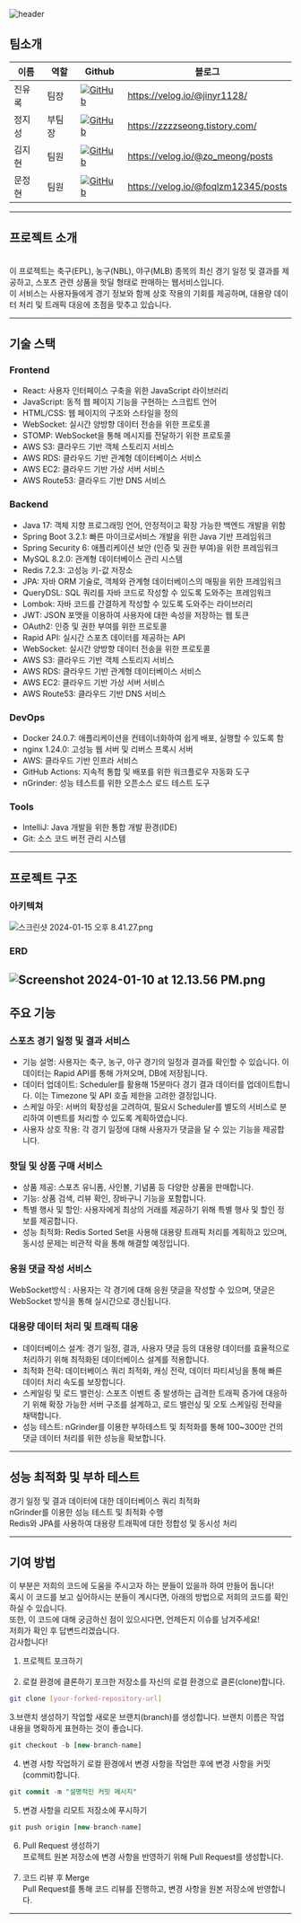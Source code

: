 ![header](https://capsule-render.vercel.app/api?type=waving&color=timeGradient&text=SportsEcho!!&animation=twinkling&fontSize=45&fontAlignY=40&fontAlign=50&height=250)
## 팀소개
| 이름  | 역할  |Github|블로그|
|-----|-----|---|---|
| 진유록 | 팀장  |<a href="https://github.com/jinyr1128">![GitHub](https://img.shields.io/badge/github-%23121011.svg?style=for-the-badge&logo=github&logoColor=white)</a>|https://velog.io/@jinyr1128/
| 정지성 | 부팀장 |<a href="https://github.com/zzzzseong">![GitHub](https://img.shields.io/badge/github-%23121011.svg?style=for-the-badge&logo=github&logoColor=white)</a>|https://zzzzseong.tistory.com/
| 김지현 | 팀원|<a href="https://github.com/zomeong">![GitHub](https://img.shields.io/badge/github-%23121011.svg?style=for-the-badge&logo=github&logoColor=white)</a>|https://velog.io/@zo_meong/posts
| 문정현 | 팀원|<a href="https://github.com/JungHyunMoon">![GitHub](https://img.shields.io/badge/github-%23121011.svg?style=for-the-badge&logo=github&logoColor=white)</a>|https://velog.io/@foqlzm12345/posts


---

## 프로젝트 소개
<br>
이 프로젝트는  축구(EPL), 농구(NBL), 야구(MLB) 종목의 최신 경기 일정 및 결과를 제공하고, 스포츠 관련 상품을 핫딜 형태로 판매하는 웹서비스입니다.<br> 이 서비스는 사용자들에게 경기 정보와 함께 상호 작용의 기회를 제공하며, 대용량 데이터 처리 및 트래픽 대응에 초점을 맞추고 있습니다.

---

## 기술 스택
### Frontend
- React: 사용자 인터페이스 구축을 위한 JavaScript 라이브러리
- JavaScript: 동적 웹 페이지 기능을 구현하는 스크립트 언어
- HTML/CSS: 웹 페이지의 구조와 스타일을 정의
- WebSocket: 실시간 양방향 데이터 전송을 위한 프로토콜
- STOMP: WebSocket을 통해 메시지를 전달하기 위한 프로토콜
- AWS S3: 클라우드 기반 객체 스토리지 서비스
- AWS RDS: 클라우드 기반 관계형 데이터베이스 서비스
- AWS EC2: 클라우드 기반 가상 서버 서비스
- AWS Route53: 클라우드 기반 DNS 서비스

### Backend
-  Java 17: 객체 지향 프로그래밍 언어, 안정적이고 확장 가능한 백엔드 개발을 위함
-  Spring Boot 3.2.1: 빠른 마이크로서비스 개발을 위한 Java 기반 프레임워크
-  Spring Security 6: 애플리케이션 보안 (인증 및 권한 부여)을 위한 프레임워크
-  MySQL 8.2.0: 관계형 데이터베이스 관리 시스템
-  Redis 7.2.3: 고성능 키-값 저장소
- JPA: 자바 ORM 기술로, 객체와 관계형 데이터베이스의 매핑을 위한 프레임워크
- QueryDSL: SQL 쿼리를 자바 코드로 작성할 수 있도록 도와주는 프레임워크
- Lombok: 자바 코드를 간결하게 작성할 수 있도록 도와주는 라이브러리
- JWT: JSON 포맷을 이용하여 사용자에 대한 속성을 저장하는 웹 토큰
- OAuth2: 인증 및 권한 부여를 위한 프로토콜
- Rapid API: 실시간 스포츠 데이터를 제공하는 API
- WebSocket: 실시간 양방향 데이터 전송을 위한 프로토콜
- AWS S3: 클라우드 기반 객체 스토리지 서비스
- AWS RDS: 클라우드 기반 관계형 데이터베이스 서비스
- AWS EC2: 클라우드 기반 가상 서버 서비스
- AWS Route53: 클라우드 기반 DNS 서비스

### DevOps
- Docker 24.0.7: 애플리케이션을 컨테이너화하여 쉽게 배포, 실행할 수 있도록 함
- nginx 1.24.0: 고성능 웹 서버 및 리버스 프록시 서버
- AWS: 클라우드 기반 인프라 서비스
- GitHub Actions: 지속적 통합 및 배포를 위한 워크플로우 자동화 도구
- nGrinder: 성능 테스트를 위한 오픈소스 로드 테스트 도구

### Tools
- IntelliJ: Java 개발을 위한 통합 개발 환경(IDE)
- Git: 소스 코드 버전 관리 시스템
---
## 프로젝트 구조
### 아키텍쳐
![스크린샷 2024-01-15 오후 8.41.27.png](src%2Fassets%2Fimages%2F%EC%8A%A4%ED%81%AC%EB%A6%B0%EC%83%B7%202024-01-15%20%EC%98%A4%ED%9B%84%208.41.27.png)
### ERD
![Screenshot 2024-01-10 at 12.13.56 PM.png](src%2Fassets%2Fimages%2FScreenshot%202024-01-10%20at%2012.13.56%20PM.png)
---

## 주요 기능

### 스포츠 경기 일정 및 결과 서비스
-  기능 설명: 사용자는 축구, 농구, 야구 경기의 일정과 결과를 확인할 수 있습니다. 이 데이터는 Rapid API를 통해 가져오며, DB에 저장됩니다.
-   데이터 업데이트: Scheduler를 활용해 15분마다 경기 결과 데이터를 업데이트합니다. 이는 Timezone 및 API 호출 제한을 고려한 결정입니다.
-   스케일 아웃: 서버의 확장성을 고려하여, 필요시 Scheduler를 별도의 서비스로 분리하여 이벤트를 처리할 수 있도록 계획하였습니다.
-   사용자 상호 작용: 각 경기 일정에 대해 사용자가 댓글을 달 수 있는 기능을 제공합니다.
### 핫딜 및 상품 구매 서비스
-  상품 제공: 스포츠 유니폼, 사인볼, 기념품 등 다양한 상품을 판매합니다.
-   기능: 상품 검색, 리뷰 확인, 장바구니 기능을 포함합니다.
- 특별 행사 및 할인: 사용자에게 최상의 거래를 제공하기 위해 특별 행사 및 할인 정보를 제공합니다.
-  성능 최적화: Redis Sorted Set을 사용해 대용량 트래픽 처리를 계획하고 있으며, 동시성 문제는 비관적 락을 통해 해결할 예정입니다.
### 응원 댓글 작성 서비스

WebSocket방식 : 사용자는 각 경기에 대해 응원 댓글을 작성할 수 있으며, 댓글은 WebSocket 방식을 통해 실시간으로 갱신됩니다.

### 대용량 데이터 처리 및 트래픽 대응
- 데이터베이스 설계: 경기 일정, 결과, 사용자 댓글 등의 대용량 데이터를 효율적으로 처리하기 위해 최적화된 데이터베이스 설계를 적용합니다.
- 최적화 전략: 데이터베이스 쿼리 최적화, 캐싱 전략, 데이터 파티셔닝을 통해 빠른 데이터 처리 속도를 보장합니다.
- 스케일링 및 로드 밸런싱: 스포츠 이벤트 중 발생하는 급격한 트래픽 증가에 대응하기 위해 확장 가능한 서버 구조를 설계하고, 로드 밸런싱 및 오토 스케일링 전략을 채택합니다.
- 성능 테스트: nGrinder를 이용한 부하테스트 및 최적화를 통해 100~300만 건의 댓글 데이터 처리를 위한 성능을 확보합니다.
---

## 성능 최적화 및 부하 테스트
경기 일정 및 결과 데이터에 대한 데이터베이스 쿼리 최적화<br>
nGrinder를 이용한 성능 테스트 및 최적화 수행<br>
Redis와 JPA를 사용하여 대용량 트래픽에 대한 정합성 및 동시성 처리

---

## 기여 방법
이 부분은 저희의 코드에 도움을 주시고자 하는 분들이 있을까 하여 만들어 둡니다!
<br>혹시 이 코드를 보고 싶어하시는 분들이 계시다면, 아래의 방법으로 저희의 코드를 확인하실 수 있습니다.
<br>또한, 이 코드에 대해 궁금하신 점이 있으시다면, 언제든지 이슈를 남겨주세요!
<br>저희가 확인 후 답변드리겠습니다.
<br>감사합니다!

1. 프로젝트 포크하기<br><br>
2. 로컬 환경에 클론하기
포크한 저장소를 자신의 로컬 환경으로 클론(clone)합니다.
```bash
git clone [your-forked-repository-url]
```
3.브랜치 생성하기
작업할 새로운 브랜치(branch)를 생성합니다. 브랜치 이름은 작업 내용을 명확하게 표현하는 것이 좋습니다.
```sql
git checkout -b [new-branch-name]
```
4. 변경 사항 작업하기
로컬 환경에서 변경 사항을 작업한 후에 변경 사항을 커밋(commit)합니다.
```sql
git commit -m "설명적인 커밋 메시지"
```
5. 변경 사항을 리모트 저장소에 푸시하기
```sql
git push origin [new-branch-name]
```
6. Pull Request 생성하기<br>
프로젝트 원본 저장소에 변경 사항을 반영하기 위해 Pull Request를 생성합니다.<br><br>
7. 코드 리뷰 후 Merge<br>
Pull Request를 통해 코드 리뷰를 진행하고, 변경 사항을 원본 저장소에 반영합니다.

---

